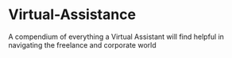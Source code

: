# Virtual-Assistance
A compendium of everything a Virtual Assistant will find helpful in navigating the freelance and corporate world 
